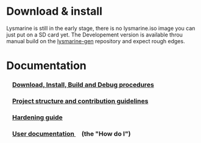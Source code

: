 
<br>
<br>

# Download & install
Lysmarine is still in the early stage, there is no lysmarine.iso image you can just put on a SD card yet. The Developement version is available throu manual build on the [lysmarine-gen](https://gitlab.com/lysmarine/lysmarine-gen) repository and expect rough edges.  

# Documentation
### &nbsp; &nbsp; [ Download, Install, Build and Debug procedures ](doc/procedures/README.md)

###  &nbsp; &nbsp; [ Project structure and contribution guidelines ](doc/contrib/README.md)

###  &nbsp; &nbsp; [ Hardening guide ](doc/userdoc/hardening.md)

###  &nbsp; &nbsp; [ User documentation ](doc/userdoc/README.md)    &nbsp; &nbsp; (the "How do I")
